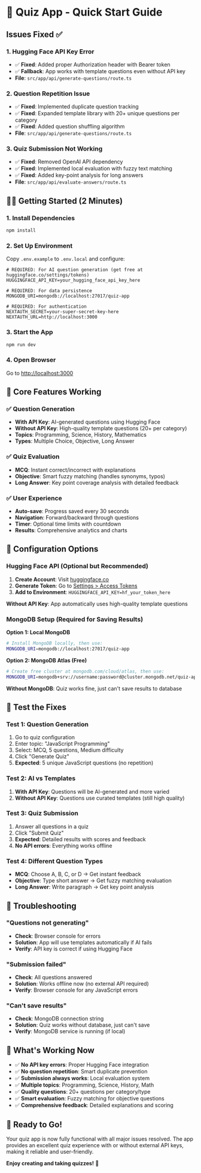 # 🚀 Quiz App - Quick Start Guide

## Issues Fixed ✅

### 1. **Hugging Face API Key Error**
- ✅ **Fixed**: Added proper Authorization header with Bearer token
- ✅ **Fallback**: App works with template questions even without API key
- **File**: `src/app/api/generate-questions/route.ts`

### 2. **Question Repetition Issue** 
- ✅ **Fixed**: Implemented duplicate question tracking
- ✅ **Fixed**: Expanded template library with 20+ unique questions per category
- ✅ **Fixed**: Added question shuffling algorithm
- **File**: `src/app/api/generate-questions/route.ts`

### 3. **Quiz Submission Not Working**
- ✅ **Fixed**: Removed OpenAI API dependency 
- ✅ **Fixed**: Implemented local evaluation with fuzzy text matching
- ✅ **Fixed**: Added key-point analysis for long answers
- **File**: `src/app/api/evaluate-answers/route.ts`

## 🏃‍♂️ Getting Started (2 Minutes)

### 1. **Install Dependencies**
```bash
npm install
```

### 2. **Set Up Environment**
Copy `.env.example` to `.env.local` and configure:

```env
# REQUIRED: For AI question generation (get free at huggingface.co/settings/tokens)
HUGGINGFACE_API_KEY=your_hugging_face_api_key_here

# REQUIRED: For data persistence 
MONGODB_URI=mongodb://localhost:27017/quiz-app

# REQUIRED: For authentication
NEXTAUTH_SECRET=your-super-secret-key-here
NEXTAUTH_URL=http://localhost:3000
```

### 3. **Start the App**
```bash
npm run dev
```

### 4. **Open Browser**
Go to [http://localhost:3000](http://localhost:3000)

## 🎯 Core Features Working

### ✅ Question Generation
- **With API Key**: AI-generated questions using Hugging Face
- **Without API Key**: High-quality template questions (20+ per category)
- **Topics**: Programming, Science, History, Mathematics
- **Types**: Multiple Choice, Objective, Long Answer

### ✅ Quiz Evaluation  
- **MCQ**: Instant correct/incorrect with explanations
- **Objective**: Smart fuzzy matching (handles synonyms, typos)
- **Long Answer**: Key point coverage analysis with detailed feedback

### ✅ User Experience
- **Auto-save**: Progress saved every 30 seconds
- **Navigation**: Forward/backward through questions
- **Timer**: Optional time limits with countdown
- **Results**: Comprehensive analytics and charts

## 🔧 Configuration Options

### Hugging Face API (Optional but Recommended)

1. **Create Account**: Visit [huggingface.co](https://huggingface.co)
2. **Generate Token**: Go to [Settings > Access Tokens](https://huggingface.co/settings/tokens)
3. **Add to Environment**: `HUGGINGFACE_API_KEY=hf_your_token_here`

**Without API Key**: App automatically uses high-quality template questions

### MongoDB Setup (Required for Saving Results)

**Option 1: Local MongoDB**
```bash
# Install MongoDB locally, then use:
MONGODB_URI=mongodb://localhost:27017/quiz-app
```

**Option 2: MongoDB Atlas (Free)**
```bash
# Create free cluster at mongodb.com/cloud/atlas, then use:
MONGODB_URI=mongodb+srv://username:password@cluster.mongodb.net/quiz-app
```

**Without MongoDB**: Quiz works fine, just can't save results to database

## 🧪 Test the Fixes

### Test 1: Question Generation
1. Go to quiz configuration
2. Enter topic: "JavaScript Programming"
3. Select: MCQ, 5 questions, Medium difficulty
4. Click "Generate Quiz"
5. **Expected**: 5 unique JavaScript questions (no repetition)

### Test 2: AI vs Templates
1. **With API Key**: Questions will be AI-generated and more varied
2. **Without API Key**: Questions use curated templates (still high quality)

### Test 3: Quiz Submission
1. Answer all questions in a quiz
2. Click "Submit Quiz" 
3. **Expected**: Detailed results with scores and feedback
4. **No API errors**: Everything works offline

### Test 4: Different Question Types
- **MCQ**: Choose A, B, C, or D → Get instant feedback
- **Objective**: Type short answer → Get fuzzy matching evaluation  
- **Long Answer**: Write paragraph → Get key point analysis

## 🐛 Troubleshooting

### "Questions not generating"
- **Check**: Browser console for errors
- **Solution**: App will use templates automatically if AI fails
- **Verify**: API key is correct if using Hugging Face

### "Submission failed"
- **Check**: All questions answered
- **Solution**: Works offline now (no external API required)
- **Verify**: Browser console for any JavaScript errors

### "Can't save results"  
- **Check**: MongoDB connection string
- **Solution**: Quiz works without database, just can't save
- **Verify**: MongoDB service is running (if local)

## 🎊 What's Working Now

- ✅ **No API key errors**: Proper Hugging Face integration
- ✅ **No question repetition**: Smart duplicate prevention  
- ✅ **Submission always works**: Local evaluation system
- ✅ **Multiple topics**: Programming, Science, History, Math
- ✅ **Quality questions**: 20+ questions per category/type
- ✅ **Smart evaluation**: Fuzzy matching for objective questions
- ✅ **Comprehensive feedback**: Detailed explanations and scoring

## 🚀 Ready to Go!

Your quiz app is now fully functional with all major issues resolved. The app provides an excellent quiz experience with or without external API keys, making it reliable and user-friendly.

**Enjoy creating and taking quizzes!** 🎯
